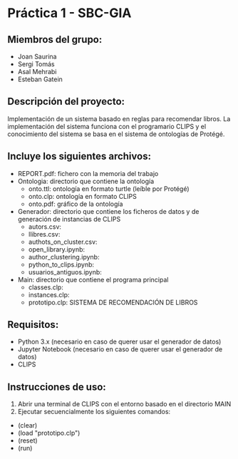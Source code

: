 # Práctica 1 - SBC-GIA

## Miembros del grupo:
* Joan Saurina
* Sergi Tomás
* Asal Mehrabi
* Esteban Gatein

## Descripción del proyecto:
Implementación de un sistema basado en reglas para recomendar libros. La implementación del sistema funciona con el programario CLIPS y el conocimiento del sistema se basa en el sistema de ontologías de Protégé.

## Incluye los siguientes archivos:
* REPORT.pdf: fichero con la memoria del trabajo
* Ontologia: directorio que contiene la ontología
  * onto.ttl: ontología en formato turtle (leíble por Protégé)
  * onto.clp: ontología en formato CLIPS
  * onto.pdf: gráfico de la ontología
* Generador: directorio que contiene los ficheros de datos y de generación de instancias de CLIPS
  * autors.csv:
  * llibres.csv:
  * authots_on_cluster.csv:
  * open_library.ipynb:
  * author_clustering.ipynb:
  * python_to_clips.ipynb:
  * usuarios_antiguos.ipynb:
* Main: directorio que contiene el programa principal
  * classes.clp:
  * instances.clp:
  * prototipo.clp: SISTEMA DE RECOMENDACIÓN DE LIBROS
 
## Requisitos:
- Python 3.x (necesario en caso de querer usar el generador de datos)
- Jupyter Notebook (necesario en caso de querer usar el generador de datos)
- CLIPS

## Instrucciones de uso:
1. Abrir una terminal de CLIPS con el entorno basado en el directorio MAIN
2. Ejecutar secuencialmente los siguientes comandos:
  * (clear)
  * (load "prototipo.clp")
  * (reset)
  * (run)
